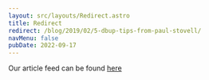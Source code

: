 ```yaml
---
layout: src/layouts/Redirect.astro
title: Redirect
redirect: /blog/2019/02/5-dbup-tips-from-paul-stovell/
navMenu: false
pubDate: 2022-09-17
---
```

<div>
Our article feed can be found <a href="/blog/2019/02/5-dbup-tips-from-paul-stovell/">here</a>
</div>
